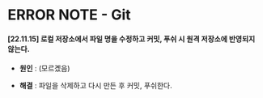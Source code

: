 # ERROR NOTE - Git

#### [22.11.15] 로컬 저장소에서 파일 명을 수정하고 커밋, 푸쉬 시 원격 저장소에 반영되지 않는다.

- <strong>원인</strong> : (모르곘음)

- <strong>해결</strong> : 파일을 삭제하고 다시 만든 후 커밋, 푸쉬한다.

<br/><br/>

<!-- #### (문제) [22.00.00(날짜)]

- <strong>원인</strong> :

- <strong>해결</strong> :

<br/> -->

<!-- #### (문제) [22.00.00(날짜)]

- <a href="">블로그 포스트로 작성</a>

<br/> -->
